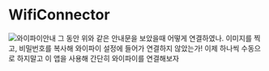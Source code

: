 # WifiConnector

![와이파이안내](https://github.com/devDowon/WifiConnector/assets/157372425/24faef8a-de28-4861-bc22-fd6c698ea6c4)
그 동안 위와 같은 안내문을 보았을때 어떻게 연결하였나. 이미지를 찍고, 비밀번호를 복사해 와이파이 설정에 들어가 연결하지 않았는가!
이제 하나씩 수동으로 하지말고 이 앱을 사용해 간단히 와이파이를 연결해보자
